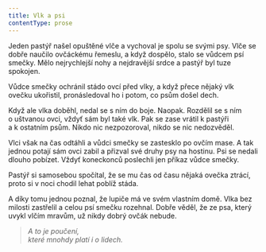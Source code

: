 ```yaml
---
title: Vlk a psi
contentType: prose
---
```


Jeden pastýř našel opuštěné vlče a vychoval je spolu se svými psy. Vlče se dobře naučilo ovčáckému řemeslu, a když dospělo, stalo se vůdcem psí smečky. Mělo nejrychlejší nohy a nejdravější srdce a pastýř byl tuze spokojen.

Vůdce smečky ochránil stádo ovcí před vlky, a když přece nějaký vlk ovečku ukořistil, pronásledoval ho i potom, co psům došel dech.

Když ale vlka doběhl, nedal se s ním do boje. Naopak. Rozdělil se s ním o uštvanou ovci, vždyť sám byl také vlk. Pak se zase vrátil k pastýři a k ostatním psům. Nikdo nic nezpozoroval, nikdo se nic nedozvěděl.

Vlci však na čas odtáhli a vůdci smečky se zastesklo po ovčím mase. A tak jednou potají sám ovci zabil a přizval své druhy psy na hostinu. Psi se nedali dlouho pobízet. Vždyť koneckonců poslechli jen příkaz vůdce smečky.

Pastýř si samosebou spočítal, že se mu čas od času nějaká ovečka ztrácí, proto si v noci chodil lehat poblíž stáda.

A díky tomu jednou poznal, že lupiče má ve svém vlastním domě. Vlka bez milosti zastřelil a celou psí smečku rozehnal. Dobře věděl, že ze psa, který uvykl vlčím mravům, už nikdy dobrý ovčák nebude.

  

> _A to je poučení,  
> které mnohdy platí i o lidech._
